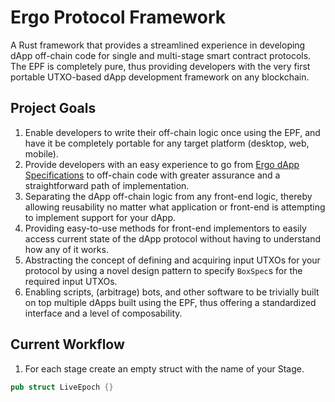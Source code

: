 # Ergo Protocol Framework

A Rust framework that provides a streamlined experience in developing dApp off-chain code for single and multi-stage smart contract protocols. The EPF is completely pure, thus providing developers with the very first portable UTXO-based dApp development framework on any blockchain.

## Project Goals
1. Enable developers to write their off-chain logic once using the EPF, and have it be completely portable for any target platform (desktop, web, mobile).
2. Provide developers with an easy experience to go from [Ergo dApp Specifications](https://github.com/ergoplatform/eips/blob/master/eip-0006.md) to off-chain code with greater assurance and a straightforward path of implementation.
3. Separating the dApp off-chain logic from any front-end logic, thereby allowing reusability no matter what application or front-end is attempting to implement support for your dApp.
4. Providing easy-to-use methods for front-end implementors to easily access current state of the dApp protocol without having to understand how any of it works.
5. Abstracting the concept of defining and acquiring input UTXOs for your protocol by using a novel design pattern to specify `BoxSpec`s for the required input UTXOs.
6. Enabling scripts, (arbitrage) bots, and other software to be trivially built on top multiple dApps built using the EPF, thus offering a standardized interface and a level of composability.


## Current Workflow
1. For each stage create an empty struct with the name of your Stage.
```rust
pub struct LiveEpoch {}
```